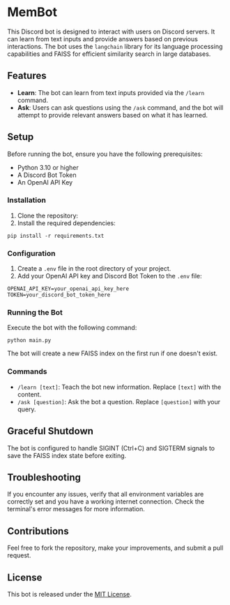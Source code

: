 # MemBot

This Discord bot is designed to interact with users on Discord servers. It can learn from text inputs and provide answers based on previous interactions. The bot uses the `langchain` library for its language processing capabilities and FAISS for efficient similarity search in large databases.

## Features

- **Learn**: The bot can learn from text inputs provided via the `/learn` command.
- **Ask**: Users can ask questions using the `/ask` command, and the bot will attempt to provide relevant answers based on what it has learned.

## Setup

Before running the bot, ensure you have the following prerequisites:

- Python 3.10 or higher
- A Discord Bot Token
- An OpenAI API Key

### Installation

1. Clone the repository:
2. Install the required dependencies:
```
pip install -r requirements.txt
```

### Configuration

1. Create a `.env` file in the root directory of your project.
2. Add your OpenAI API key and Discord Bot Token to the `.env` file:
 ```
 OPENAI_API_KEY=your_openai_api_key_here
 TOKEN=your_discord_bot_token_here
 ```

### Running the Bot

Execute the bot with the following command:
```
python main.py
```

The bot will create a new FAISS index on the first run if one doesn't exist.

### Commands

- `/learn [text]`: Teach the bot new information. Replace `[text]` with the content.
- `/ask [question]`: Ask the bot a question. Replace `[question]` with your query.

## Graceful Shutdown

The bot is configured to handle SIGINT (Ctrl+C) and SIGTERM signals to save the FAISS index state before exiting.

## Troubleshooting

If you encounter any issues, verify that all environment variables are correctly set and you have a working internet connection. Check the terminal's error messages for more information.

## Contributions

Feel free to fork the repository, make your improvements, and submit a pull request.

## License

This bot is released under the [MIT License](LICENSE).
